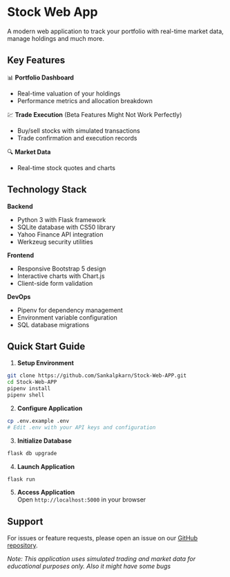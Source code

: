 # Stock Web App

A modern web application to track your portfolio with real-time market data, manage holdings and much more.

## Key Features  

📊 **Portfolio Dashboard**  
- Real-time valuation of your holdings  
- Performance metrics and allocation breakdown  

💹 **Trade Execution**  (Beta Features Might Not Work Perfectly)
- Buy/sell stocks with simulated transactions  
- Trade confirmation and execution records  

🔍 **Market Data**  
- Real-time stock quotes and charts   

## Technology Stack  

**Backend**  
- Python 3 with Flask framework  
- SQLite database with CS50 library  
- Yahoo Finance API integration  
- Werkzeug security utilities  

**Frontend**  
- Responsive Bootstrap 5 design  
- Interactive charts with Chart.js  
- Client-side form validation  

**DevOps**  
- Pipenv for dependency management  
- Environment variable configuration  
- SQL database migrations  

## Quick Start Guide  

1. **Setup Environment**  
```bash
git clone https://github.com/Sankalpkarn/Stock-Web-APP.git
cd Stock-Web-APP
pipenv install
pipenv shell
```

2. **Configure Application**  
```bash
cp .env.example .env
# Edit .env with your API keys and configuration
```

3. **Initialize Database**  
```bash
flask db upgrade
```

4. **Launch Application**  
```bash
flask run
```

5. **Access Application**  
Open `http://localhost:5000` in your browser  

## Support  
For issues or feature requests, please open an issue on our [GitHub repository](https://github.com/Sankalpkarn/Stock-Web-APP/issues).  

*Note: This application uses simulated trading and market data for educational purposes only.*
*Also it might have some bugs*
